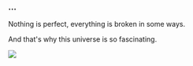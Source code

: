 ### ...

Nothing is perfect, everything is broken in some ways.

And that's why this universe is so fascinating.
  
<samp>
  <img align="left" src="https://visitor-badge.laobi.icu/badge?page_id=itsag.itag&.visitor-badge&right_color=black&left_text=views&format=true" />
</samp>
